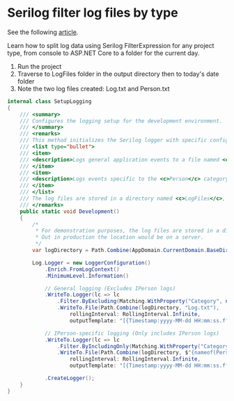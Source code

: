 ﻿# Serilog filter log files by type

See the following [article](https://dev.to/karenpayneoregon/serilog-filter-log-files-by-type-2gdh).

Learn how to split log data using Serilog FilterExpression for any project type, from console to ASP.NET Core to a folder for the current day.

1. Run the project
1. Traverse to LogFiles folder in the output directory then to today's date folder
1. Note the two log files created: Log.txt and Person.txt

```csharp
internal class SetupLogging
{
    /// <summary>
    /// Configures the logging setup for the development environment.
    /// </summary>
    /// <remarks>
    /// This method initializes the Serilog logger with specific configurations:
    /// <list type="bullet">
    /// <item>
    /// <description>Logs general application events to a file named <c>Log.txt</c>, excluding logs with the <c>Category</c> property set to <c>Person</c>.</description>
    /// </item>
    /// <item>
    /// <description>Logs events specific to the <c>Person</c> category to a separate file named <c>Person.txt</c>.</description>
    /// </item>
    /// </list>
    /// The log files are stored in a directory named <c>LogFiles</c>, located in the application's base directory, with a subdirectory named after the current date.
    /// </remarks>
    public static void Development()
    {
        /*
         * For demonstration purposes, the log files are stored in a directory named "LogFiles" in the application's base directory.
         * Out in production the location would be on a server.
         */
        var logDirectory = Path.Combine(AppDomain.CurrentDomain.BaseDirectory, "LogFiles", $"{Now:yyyy-MM-dd}");

        Log.Logger = new LoggerConfiguration()
            .Enrich.FromLogContext()
            .MinimumLevel.Information()

            // General logging (Excludes IPerson logs)
            .WriteTo.Logger(lc => lc
                .Filter.ByExcluding(Matching.WithProperty("Category", nameof(IPerson)))
                .WriteTo.File(Path.Combine(logDirectory, "Log.txt"),
                    rollingInterval: RollingInterval.Infinite,
                    outputTemplate: "[{Timestamp:yyyy-MM-dd HH:mm:ss.fff}] [{Level}] {Message}{NewLine}{Exception}"))

            // IPerson-specific logging (Only includes IPerson logs)
            .WriteTo.Logger(lc => lc
                .Filter.ByIncludingOnly(Matching.WithProperty("Category", nameof(IPerson)))
                .WriteTo.File(Path.Combine(logDirectory, $"{nameof(Person)}.txt"),
                    rollingInterval: RollingInterval.Infinite,
                    outputTemplate: "[{Timestamp:yyyy-MM-dd HH:mm:ss.fff}] [{Level}] {Message}{NewLine}{Exception}"))

            .CreateLogger();
    }
}
```